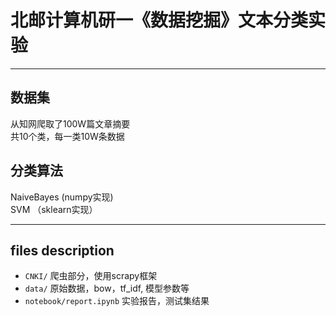 # 北邮计算机研一《数据挖掘》文本分类实验
<hr>

## 数据集
从知网爬取了100W篇文章摘要  
共10个类，每一类10W条数据

## 分类算法
NaiveBayes  (numpy实现)  
SVM （sklearn实现）
<hr>

## files description
- `CNKI/` 爬虫部分，使用scrapy框架  
- `data/` 原始数据，bow，tf_idf, 模型参数等  
- `notebook/report.ipynb`  实验报告，测试集结果
